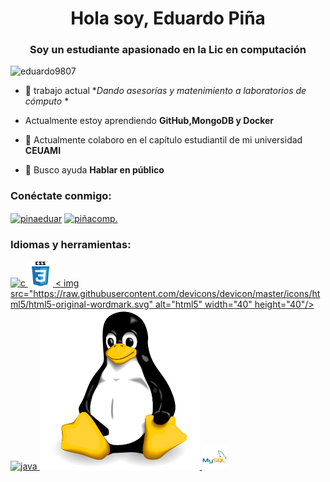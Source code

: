 <h1 align="center">Hola soy, Eduardo Piña</h1>
<h3 align="center">Soy un estudiante apasionado en la Lic en computación</h3>

<p align="left"> <img src= "https://komarev.com/ghpvc/?username=eduardo9807&label=Profile%20views&color=0e75b6&style=flat" alt="eduardo9807" /> </p>

- 🔭 trabajo actual **Dando asesorías y matenimiento a laboratorios de cómputo* *

- Actualmente estoy aprendiendo **GitHub,MongoDB y Docker**

- 👯 Actualmente colaboro en el capítulo estudiantil de mi universidad **CEUAMI**

- 🤝 Busco ayuda **Hablar en público**

<h3 align="left"> Conéctate conmigo:</h3>
<p align="left">
<a href="https://instagram.com/pinaeduar" target="blank"><img align="center" src="https://raw.githubusercontent.com/rahuldkjain/github-profile-readme-generator /master/src/images/icons/Social/instagram.svg" alt="pinaeduar" height="30" width="40" /></a>
<a href="https://www.youtube.com /c/piñacomp." target="en blanco"><img align="center" src="https://raw.githubusercontent.com/rahuldkjain/github-profile-readme-generator/master/src/images/icons/Social/youtube.svg" alt="piñacomp." height="30" width="40" /></a>
</p>

<h3 align="left">Idiomas y herramientas:</h3>
<p align="left"> <a href="https://www.cprogramming.com/" target="_blank" rel="noreferrer"> <img src="https://raw.githubusercontent.com/ devicons/devicon/master/icons/c/c-original.svg" alt="c" width="40" height="40"/> </a> <a href="https://www.w3schools. com/css/" target="_blank" rel="noreferrer"> <img src="https://raw.githubusercontent.com/devicons/devicon/master/icons/css3/css3-original-wordmark.svg" alt ="css3" width="40" height="40"/> </a> <a href="https://www.w3.org/html/" target="_blank" rel="noreferrer"> < img src="https://raw.githubusercontent.com/devicons/devicon/master/icons/html5/html5-original-wordmark.svg" alt="html5" width="40" height="40"/> </a> <a href ="https://www.java.com" target="_blank" rel="noreferrer"> <img src="https://raw.githubusercontent.com/devicons/devicon/master/icons/java/java- original.svg" alt="java" width="40" height="40"/> </a> <a href="https://www.linux.org/" target="_blank" rel="noreferrer "> <img src="https://raw.githubusercontent.com/devicons/devicon/master/icons/linux/linux-original.svg" alt="linux" ancho="40" altura="40"/> </a> <a href="https://www.mysql.com/" target="_blank" rel="noreferrer"> <img src="https://raw.githubusercontent.com/devicons/devicon/master/icons/mysql/mysql-original-wordmark.svg" alt="mysql" width="40" height="40"/> </a> </p>
